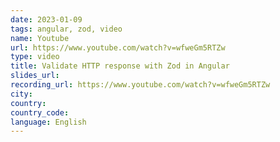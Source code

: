 ```yaml
---
date: 2023-01-09
tags: angular, zod, video
name: Youtube
url: https://www.youtube.com/watch?v=wfweGm5RTZw
type: video
title: Validate HTTP response with Zod in Angular
slides_url:
recording_url: https://www.youtube.com/watch?v=wfweGm5RTZw
city:
country:
country_code:
language: English
---
```

